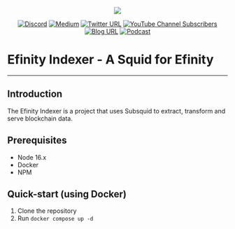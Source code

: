 <p align="center">
	<img src="https://user-images.githubusercontent.com/6452260/174344030-f2c3a03a-19f5-44f5-a80e-03adb26a41f4.png">
</p>
<div align="center">

[![Discord](https://img.shields.io/discord/783393889548501023)](https://discord.gg/EUKexwF5RM)
[![Medium](https://img.shields.io/badge/Medium-gray?logo=medium)](https://medium.com/@enjin)
[![Twitter URL](https://img.shields.io/twitter/url?style=social&url=https%3A%2F%2Ftwitter.com%2Fefinityio)](https://twitter.com/efinityio)
[![YouTube Channel Subscribers](https://img.shields.io/youtube/channel/subscribers/UC7F0a-BLue6W5E0Qcg-r5kw?style=social)](https://youtube.com/c/EnjinTV)
[![Blog URL](https://img.shields.io/badge/-blog-blue)](https://enjin.io/blog)
[![Podcast](https://img.shields.io/badge/-podcast-informational)](https://open.spotify.com/show/2COWzhR7C7SSoBxsqAK3ee)

</div>

# Efinity Indexer - A Squid for Efinity

---

## Introduction

The Efinity Indexer is a project that uses Subsquid to extract, transform and serve blockchain data.

## Prerequisites

- Node 16.x
- Docker
- NPM

## Quick-start (using Docker)

1. Clone the repository
2. Run `docker compose up -d`